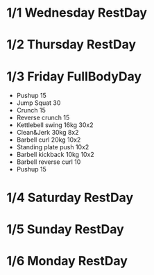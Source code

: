 # 1/1 Wednesday RestDay

# 1/2 Thursday RestDay

# 1/3 Friday FullBodyDay
* Pushup 15
* Jump Squat 30
* Crunch 15
* Reverse crunch 15
* Kettlebell swing 16kg 30x2
* Clean&Jerk 30kg 8x2
* Barbell curl 20kg 10x2
* Standing plate push 10x2
* Barbell kickback 10kg 10x2
* Barbell reverse curl 10
* Pushup 15

# 1/4 Saturday RestDay

# 1/5 Sunday RestDay

# 1/6 Monday RestDay
